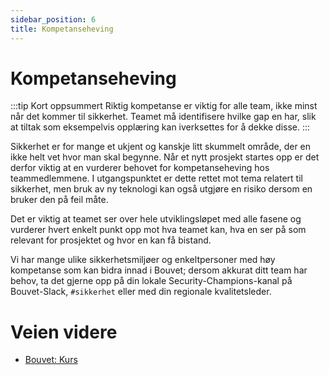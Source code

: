 ```yaml
---
sidebar_position: 6
title: Kompetanseheving
---
```

# Kompetanseheving
:::tip Kort oppsummert
Riktig kompetanse er viktig for alle team, ikke minst når det kommer til sikkerhet. Teamet må identifisere hvilke gap en har, slik at tiltak som eksempelvis opplæring kan iverksettes for å dekke disse. 
:::

Sikkerhet er for mange et ukjent og kanskje litt skummelt område, der en ikke helt vet hvor man skal begynne. Når et nytt prosjekt startes opp er det derfor viktig at en vurderer behovet for kompetanseheving hos teammedlemmene. I utgangspunktet er dette rettet mot tema relatert til sikkerhet, men bruk av ny teknologi kan også utgjøre en risiko dersom en bruker den på feil måte. 

Det er viktig at teamet ser over hele utviklingsløpet med alle fasene og vurderer hvert enkelt punkt opp mot hva teamet kan, hva en ser på som relevant for prosjektet og hvor en kan få bistand. 

Vi har mange ulike sikkerhetsmiljøer og enkeltpersoner med høy kompetanse som kan bidra innad i Bouvet; dersom akkurat ditt team har behov, ta det gjerne opp på din lokale Security-Champions-kanal på Bouvet-Slack, ```#sikkerhet``` eller med din regionale kvalitetsleder. 

# Veien videre
* [Bouvet: Kurs](https://kurs.bouvet.no)